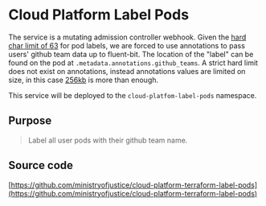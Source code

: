 # Cloud Platform Label Pods

The service is a mutating admission controller webhook. Given the [hard char limit of 63](https://kubernetes.io/docs/concepts/overview/working-with-objects/labels/#syntax-and-character-set) for pod labels, we are forced to use annotations to pass users' github team data up to fluent-bit. The location of the "label" can be found on the pod at `.metadata.annotations.github_teams`. A strict hard limit does not exist on annotations, instead annotations values are limited on size, in this case [256kb](https://github.com/kubernetes/kubernetes/blob/master/staging/src/k8s.io/apimachinery/pkg/api/validation/objectmeta.go#L44-L67) is more than enough.

This service will be deployed to the `cloud-platfom-label-pods` namespace.

## Purpose

> Label all user pods with their github team name.

## Source code

[https://github.com/ministryofjustice/cloud-platform-terraform-label-pods](https://github.com/ministryofjustice/cloud-platform-terraform-label-pods)
